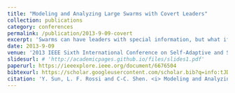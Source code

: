 ```yaml
---
title: "Modeling and Analyzing Large Swarms with Covert Leaders"
collection: publications
category: conferences
permalink: /publication/2013-9-09-covert
excerpt: 'Swarms can have leaders with special information, but what if individual members of swarm have no knowledge of who the leaders are?'
date: 2013-9-09
venue: '2013 IEEE Sixth International Conference on Self-Adaptive and Self-Organizing Systems (SASO 2013)'
slidesurl: # 'http://academicpages.github.io/files/slides1.pdf'
paperurl: https://ieeexplore.ieee.org/document/6676504
bibtexurl: https://scholar.googleusercontent.com/scholar.bib?q=info:tJDjdlqRmrMJ:scholar.google.com/&output=citation&scisdr=CgIh17K0EKr25Q7Lcrk:AAZF9b8AAAAAaMjNarm4y2weG2Z_sbNvSeUCWog&scisig=AAZF9b8AAAAAaMjNag51WxLGODsz5ZmAzkYezYg&scisf=4&ct=citation&cd=-1&hl=en
citation: 'Y. Sun, L. F. Rossi and C-C. Shen. <i> Modeling and Analyzing Large Swarms with Covert Leaders </i> 2013 IEEE Sixth International Conference on Self-Adaptive and Self-Organizing Systems (SASO 2013). 9-13 September 2013. Philadelphia PA. Pp. 169-178.'
---
```

